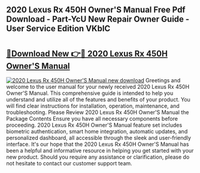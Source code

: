 ## 2020 Lexus Rx 450H Owner'S Manual Free Pdf Download - Part-YcU New Repair Owner Guide - User Service Edition VKbIC

# <h2><a href="http://cf18985.oget.top/?id=2020+Lexus+Rx+450H+Owner%27S+Manual">🔗Download New 👉🔴 2020 Lexus Rx 450H Owner'S Manual</a></h2>

[![2020 Lexus Rx 450H Owner'S Manual new download](https://i.imgur.com/5g1atiW.png)](http://cf18985.oget.top/?id=2020+Lexus+Rx+450H+Owner%27S+Manual)
Greetings and welcome to the user manual for your newly received 2020 Lexus Rx 450H Owner'S Manual. This comprehensive guide is intended to help you understand and utilize all of the features and benefits of your product. You will find clear instructions for installation, operation, maintenance, and troubleshooting. Please Review 2020 Lexus Rx 450H Owner'S Manual the Package Contents Ensure you have all necessary components before proceeding. 2020 Lexus Rx 450H Owner'S Manual feature set includes biometric authentication, smart home integration, automatic updates, and personalized dashboard, all accessible through the sleek and user-friendly interface. It's our hope that the 2020 Lexus Rx 450H Owner'S Manual has been a helpful and informative resource in helping you get started with your new product. Should you require any assistance or clarification, please do not hesitate to contact our customer support team.
